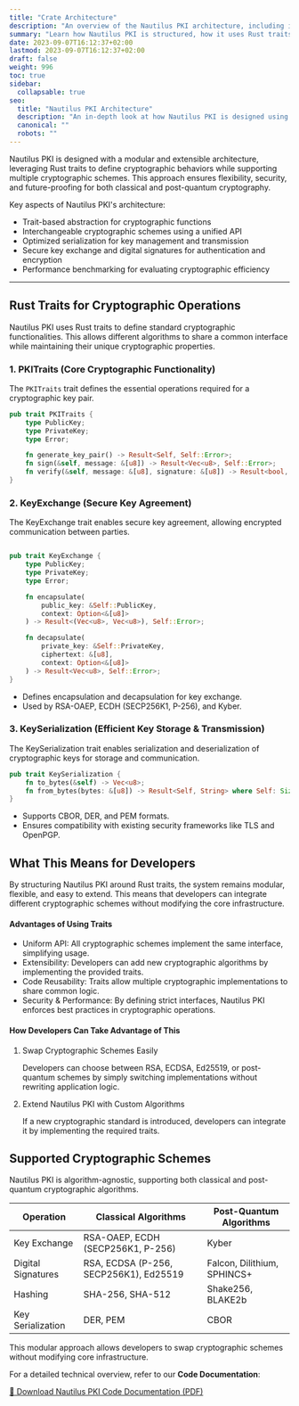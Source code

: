 ```yaml
---
title: "Crate Architecture"
description: "An overview of the Nautilus PKI architecture, including its modular design, Rust trait-based implementation, and cryptographic scheme integration."
summary: "Learn how Nautilus PKI is structured, how it uses Rust traits for extensibility, and how it integrates various cryptographic schemes."
date: 2023-09-07T16:12:37+02:00
lastmod: 2023-09-07T16:12:37+02:00
draft: false
weight: 996
toc: true
sidebar:
  collapsable: true
seo:
  title: "Nautilus PKI Architecture"
  description: "An in-depth look at how Nautilus PKI is designed using Rust traits and cryptographic schemes."
  canonical: ""
  robots: ""
---
```


Nautilus PKI is designed with a modular and extensible architecture, leveraging Rust traits to define cryptographic behaviors while supporting multiple cryptographic schemes. This approach ensures flexibility, security, and future-proofing for both classical and post-quantum cryptography.

Key aspects of Nautilus PKI's architecture:

- Trait-based abstraction for cryptographic functions
- Interchangeable cryptographic schemes using a unified API
- Optimized serialization for key management and transmission
- Secure key exchange and digital signatures for authentication and encryption
- Performance benchmarking for evaluating cryptographic efficiency

---

## Rust Traits for Cryptographic Operations

Nautilus PKI uses Rust traits to define standard cryptographic functionalities. This allows different algorithms to share a common interface while maintaining their unique cryptographic properties.

### 1. PKITraits (Core Cryptographic Functionality)

The `PKITraits` trait defines the essential operations required for a cryptographic key pair.

```rust
pub trait PKITraits {
    type PublicKey;
    type PrivateKey;
    type Error;

    fn generate_key_pair() -> Result<Self, Self::Error>;
    fn sign(&self, message: &[u8]) -> Result<Vec<u8>, Self::Error>;
    fn verify(&self, message: &[u8], signature: &[u8]) -> Result<bool, Self::Error>;
}
```

### 2. KeyExchange (Secure Key Agreement)
The KeyExchange trait enables secure key agreement, allowing encrypted communication between parties.

```rust

pub trait KeyExchange {
    type PublicKey;
    type PrivateKey;
    type Error;

    fn encapsulate(
        public_key: &Self::PublicKey,
        context: Option<&[u8]>
    ) -> Result<(Vec<u8>, Vec<u8>), Self::Error>;

    fn decapsulate(
        private_key: &Self::PrivateKey,
        ciphertext: &[u8],
        context: Option<&[u8]>
    ) -> Result<Vec<u8>, Self::Error>;
}


```
- Defines encapsulation and decapsulation for key exchange.
- Used by RSA-OAEP, ECDH (SECP256K1, P-256), and Kyber.


### 3. KeySerialization (Efficient Key Storage & Transmission)
The KeySerialization trait enables serialization and deserialization of cryptographic keys for storage and communication.


```rust
pub trait KeySerialization {
    fn to_bytes(&self) -> Vec<u8>;
    fn from_bytes(bytes: &[u8]) -> Result<Self, String> where Self: Sized;
}


```
- Supports CBOR, DER, and PEM formats.
- Ensures compatibility with existing security frameworks like TLS and OpenPGP.

## What This Means for Developers

By structuring Nautilus PKI around Rust traits, the system remains modular, flexible, and easy to extend. This means that developers can integrate different cryptographic schemes without modifying the core infrastructure.

#### Advantages of Using Traits

- Uniform API: All cryptographic schemes implement the same interface, simplifying usage.
- Extensibility: Developers can add new cryptographic algorithms by implementing the provided traits.
- Code Reusability: Traits allow multiple cryptographic implementations to share common logic.
- Security & Performance: By defining strict interfaces, Nautilus PKI enforces best practices in cryptographic operations.

#### How Developers Can Take Advantage of This

1. Swap Cryptographic Schemes Easily

    Developers can choose between RSA, ECDSA, Ed25519, or post-quantum schemes by simply switching implementations without rewriting application logic.

2. Extend Nautilus PKI with Custom Algorithms

    If a new cryptographic standard is introduced, developers can integrate it by implementing the required traits.

## Supported Cryptographic Schemes

Nautilus PKI is algorithm-agnostic, supporting both classical and post-quantum cryptographic algorithms.

| Operation | Classical Algorithms | Post-Quantum Algorithms |
| --- | --- | --- |
| Key Exchange | RSA-OAEP, ECDH (SECP256K1, P-256) | Kyber |
| Digital Signatures | RSA, ECDSA (P-256, SECP256K1), Ed25519 | Falcon, Dilithium, SPHINCS+ |
| Hashing | SHA-256, SHA-512 | Shake256, BLAKE2b |
| Key Serialization | DER, PEM | CBOR |

This modular approach allows developers to swap cryptographic schemes without modifying core infrastructure.

For a detailed technical overview, refer to our **Code Documentation**:

<a href="/docs/attachments/nautilus-public-key-infrastructure-code-documentation.pdf" download type="application/pdf">📄 Download Nautilus PKI Code Documentation (PDF)</a>
